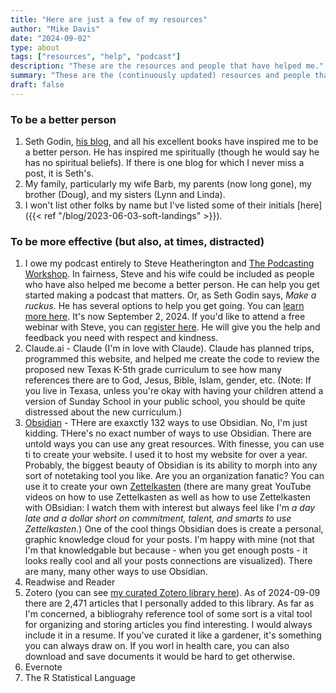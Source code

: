 ```yaml
---
title: "Here are just a few of my resources"
author: "Mike Davis"
date: "2024-09-02"
type: about
tags: ["resources", "help", "podcast"]
description: "These are the resources and people that have helped me."
summary: "These are the (continuously updated) resources and people that have helped me produce this website, do my podcast, and be a better person."
draft: false
---
```

### To be a better person
1. Seth Godin, [his blog](https://www.sethgodin.com/), and all his excellent books have inspired me to be a better person. He has inspired me spiritually (though he would say he has no spiritual beliefs). If there is one blog for which I never miss a post, it is Seth's. 
2. My family, particularly my wife Barb, my parents (now long gone), my brother (Doug), and my sisters (Lynn and Linda).  
3. I won't list other folks by name but I've listed some of their initials [here]({{< ref "/blog/2023-06-03-soft-landings" >}}).

### To be more effective (but also, at times, distracted)
1. I owe my podcast entirely to Steve Heatherington and [The Podcasting Workshop](https://thepodcastingworkshop.com/). In fairness, Steve and his wife could be included as people who have also helped me become a better person. He can help you get started making a podcast that matters. Or, as Seth Godin says, *Make a ruckus.* He has several options to help you get going. You can [learn more here](https://thepodcastingworkshop.com/). It's now September 2, 2024. If you'd like to attend a free webinar with Steve, you can [register here](https://clicks.aweber.com/y/ct/?l=TmBlQn&m=isNELl2efufqnTk&b=KiIcni9vU.JD3K8oUD8jOA). He will give you the help and feedback you need with respect and kindness. 
2. Claude.ai - Claude (I'm in love with Claude). Claude has planned trips, programmed this website, and helped me create the code to review the proposed new Texas K-5th grade curriculum to see how many references there are to God, Jesus, Bible, Islam, gender, etc. (Note: If you live in Texasa, unless you're okay with having your children attend a version of Sunday School in your public school, you should be quite distressed about the new curriculum.)
3. [Obsidian](https://obsidian.md/) - THere are exaxctly 132 ways to use Obsidian. No, I'm just kidding. THere's no exact number of ways to use Obsidian. There are untold ways you can use any great resources. With finesse, you can use ti to create your website. I used it to host my website for over a year. Probably, the biggest beauty of Obsidian is its ability to morph into any sort of notetaking tool you like. Are you an organization fanatic? You can use it to create your own [Zettelkasten](https://en.wikipedia.org/wiki/Zettelkasten) (there are many great YouTube videos on how to use Zettelkasten as well as how to use Zettelkasten with OBsidian: I watch them with interest but always feel like I'm *a day late and a dollar short on commitment, talent, and smarts to use Zettelkasten*.) One of the cool things Obsidian does is create a personal, graphic knowledge cloud for your posts. I'm happy with mine (not that I'm that knowledgable but because - when you get enough posts - it looks really cool and all your posts connections are visualized). There are many, many other ways to use Obsidian. 
4. Readwise and Reader
5. Zotero (you can see [my curated Zotero library here](https://www.zotero.org/mikethechap/library)). As of 2024-09-09 there are 2,471 articles that I personally added to this library. As far as I'm concerned, a bibliograhy reference tool of some sort is a vital tool for organizing and storing articles you find interesting. I would always include it in a resume. If you've curated it like a gardener, it's something you can always draw on. If you worl in health care, you can also download and save documents it would be hard to get otherwise. 
6. Evernote
7. The R Statistical Language